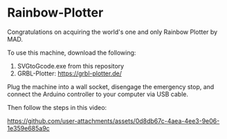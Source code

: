 # Rainbow-Plotter

Congratulations on acquiring the world's one and only Rainbow Plotter by MAD.

To use this machine, download the following:
1. SVGtoGcode.exe from this repository
2. GRBL-Plotter: https://grbl-plotter.de/

Plug the machine into a wall socket, disengage the emergency stop, and connect the Arduino controller to your computer via USB cable.

Then follow the steps in this video:




https://github.com/user-attachments/assets/0d8db67c-4aea-4ee3-9e06-1e359e685a9c


